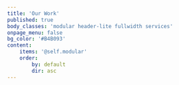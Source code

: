 ```yaml
---
title: 'Our Work'
published: true
body_classes: 'modular header-lite fullwidth services'
onpage_menu: false
bg_color: '#B4B093'
content:
    items: '@self.modular'
    order:
        by: default
        dir: asc
---
```


